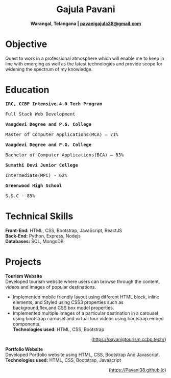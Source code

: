 <div align="center">

  # Gajula Pavani <br>
  
  **Warangal, Telangana | pavanigajula38@gmail.com**
  
</div>

Objective
===============
Quest to work in a professional atmosphere which will enable me to keep in line with emerging as well as the
latest technologies and provide scope for widening the spectrum of my knowledge.

Education
===============
<pre><b>IRC, CCBP Intensive 4.0 Tech Program                                                             Mar 2022 - Ongoing</b> <br>
Full Stack Web Development

<b>Vaagdevi Degree and P.G. College                                                                      (April, 2022)</b> <br>
Master of Computer Applications(MCA) – 71%

<b>Vaagdevi Degree and P.G. College                                                                      (April, 2019)</b> <br>
Bachelor of Computer Applications(BCA) – 83%

<b>Sumathi Devi Junior College                                                                           (April, 2016)</b> <br>
Intermediate(MPC) - 62%

<b>Greenwood High School                                                                                 (April, 2014)</b> <br>
S.S.C - 85% </pre>

Technical Skills
===============
**Front-End:** HTML, CSS, Bootstrap, JavaScript, ReactJS<br>
**Back-End:** Python, Express, Nodejs<br>
**Databases:** SQL, MongoDB

Projects
===============
**Tourism Website**<br>
Developed tourism website where users can browse through the content, videos and images of popular
destinations.
* Implemented mobile friendly layout using different HTML block, inline elements, and Styled using CSS3
properties such as background,flex,and CSS box model properties.
* Implemented multiple images of a particular destination in a carousel using bootstrap carousel and virtual tour
videos using bootstrap embed components.<br>
**Technologies used:**  HTML, CSS, Bootstrap                                   <p align="right">(https://pavanigtourism.ccbp.tech/)</p>

**Portfolio Website**<br>
Developed Portfolio website using HTML, CSS, Bootstrap And Javascript.<br>
**Technologies used:** HTML, CSS, Bootstrap, Javascript                              <p align="right">(https://Pavani38.github.io)</p>


